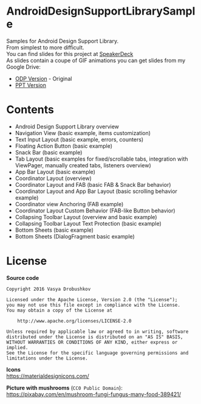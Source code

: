 # AndroidDesignSupportLibrarySample
Samples for Android Design Support Library. <br>
From simplest to more difficult.<br>
You can find slides for this project at [SpeakerDeck](https://speakerdeck.com/krossovochkin/android-design-support-library) <br>
As slides contain a coupe of GIF animations you can get slides from my Google Drive:
- [ODP Version](https://drive.google.com/file/d/0BxPrxGcUSktgVjdNay1hMHpfaTA/view?usp=sharing) - Original
- [PPT Version](https://drive.google.com/file/d/0BxPrxGcUSktgUEgxNGlVcm5Qamc/view?usp=sharing)

# Contents
- Android Design Support Library overview
- Navigation View (basic example, items customization)
- Text Input Layout (basic example, errors, counters)
- Floating Action Button (basic example)
- Snack Bar (basic example)
- Tab Layout (basic examples for fixed/scrollable tabs, integration with ViewPager, manually created tabs, listeners overview)
- App Bar Layout (basic example)
- Coordinator Layout (overview)
- Coordinator Layout and FAB (basic FAB & Snack Bar behavior)
- Coordinator Layout and App Bar Layout (basic scrolling behavior example)
- Coordinator view Anchoring (FAB example)
- Coordinator Layout Custom Behavior (FAB-like Button behavior)
- Collapsing Toolbar Layout (overview and basic example)
- Collapsing Toolbar Layout Text Protection (basic example)
- Bottom Sheets (basic example)
- Bottom Sheets (DialogFragment basic example)

# License
**Source code**
```
Copyright 2016 Vasya Drobushkov

Licensed under the Apache License, Version 2.0 (the "License");
you may not use this file except in compliance with the License.
You may obtain a copy of the License at

    http://www.apache.org/licenses/LICENSE-2.0

Unless required by applicable law or agreed to in writing, software
distributed under the License is distributed on an "AS IS" BASIS,
WITHOUT WARRANTIES OR CONDITIONS OF ANY KIND, either express or implied.
See the License for the specific language governing permissions and
limitations under the License.
```

**Icons**<br>
https://materialdesignicons.com/

**Picture with mushrooms** (`CC0 Public Domain`):<br>
https://pixabay.com/en/mushroom-fungi-fungus-many-food-389421/
